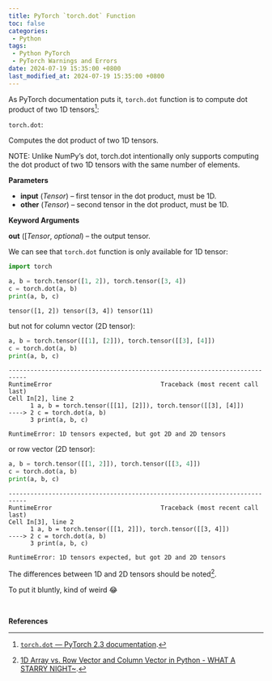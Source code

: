 ```yaml
---
title: PyTorch `torch.dot` Function
toc: false
categories:
 - Python
tags:
 - Python PyTorch
 - PyTorch Warnings and Errors
date: 2024-07-19 15:35:00 +0800
last_modified_at: 2024-07-19 15:35:00 +0800
---
```


As PyTorch documentation puts it, `torch.dot` function is to compute dot product of two 1D tensors[^1]:

<div class="quote--left" markdown="1">


`torch.dot`:

Computes the dot product of two 1D tensors.

NOTE: Unlike NumPy’s dot, torch.dot intentionally only supports computing the dot product of two 1D tensors with the same number of elements.

**Parameters**

- **input** (*Tensor*) – first tensor in the dot product, must be 1D.
- **other** (*Tensor*) – second tensor in the dot product, must be 1D.

**Keyword Arguments**

**out** ([*Tensor*, *optional*) – the output tensor.

</div>

We can see that `torch.dot` function is only available for 1D tensor:

```python
import torch

a, b = torch.tensor([1, 2]), torch.tensor([3, 4])
c = torch.dot(a, b)
print(a, b, c)
```

```
tensor([1, 2]) tensor([3, 4]) tensor(11)
```

but not for column vector (2D tensor):

```python
a, b = torch.tensor([[1], [2]]), torch.tensor([[3], [4]])
c = torch.dot(a, b)
print(a, b, c)
```

```
---------------------------------------------------------------------------
RuntimeError                              Traceback (most recent call last)
Cell In[2], line 2
      1 a, b = torch.tensor([[1], [2]]), torch.tensor([[3], [4]])
----> 2 c = torch.dot(a, b)
      3 print(a, b, c)

RuntimeError: 1D tensors expected, but got 2D and 2D tensors
```

or row vector (2D tensor):

```python
a, b = torch.tensor([[1, 2]]), torch.tensor([[3, 4]])
c = torch.dot(a, b)
print(a, b, c)
```

```
---------------------------------------------------------------------------
RuntimeError                              Traceback (most recent call last)
Cell In[3], line 2
      1 a, b = torch.tensor([[1, 2]]), torch.tensor([[3, 4]])
----> 2 c = torch.dot(a, b)
      3 print(a, b, c)

RuntimeError: 1D tensors expected, but got 2D and 2D tensors
```

The differences between 1D and 2D tensors should be noted[^2].

To put it bluntly, kind of weird 😂

<br>

**References**

[^1]: [`torch.dot` — PyTorch 2.3 documentation](https://pytorch.org/docs/stable/generated/torch.dot.html).
[^2]: [1D Array vs. Row Vector and Column Vector in Python - WHAT A STARRY NIGHT~](https://helloworld-1017.github.io/2024-07-19/10-26-37.html).
